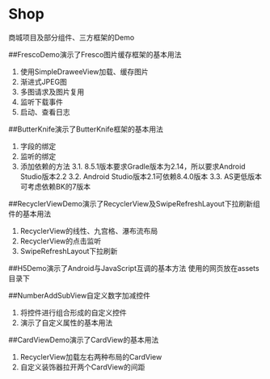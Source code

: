 # Shop
商城项目及部分组件、三方框架的Demo    
    
##FrescoDemo演示了Fresco图片缓存框架的基本用法
1. 使用SimpleDraweeView加载、缓存图片
2. 渐进式JPEG图
3. 多图请求及图片复用
4. 监听下载事件
5. 启动、查看日志
    
##ButterKnife演示了ButterKnife框架的基本用法
1. 字段的绑定
2. 监听的绑定
3. 添加依赖的方法
    3.1. 8.5.1版本要求Gradle版本为2.14，所以要求Android Studio版本2.2
    3.2. Android Studio版本2.1可依赖8.4.0版本
    3.3. AS更低版本可考虑依赖BK的7版本
    
##RecyclerViewDemo演示了RecyclerView及SwipeRefreshLayout下拉刷新组件的基本用法
1. RecyclerView的线性、九宫格、瀑布流布局
2. RecyclerView的点击监听
3. SwipeRefreshLayout下拉刷新
    
##H5Demo演示了Android与JavaScript互调的基本方法
使用的网页放在assets目录下    
    
##NumberAddSubView自定义数字加减控件
1. 将控件进行组合形成的自定义控件
2. 演示了自定义属性的基本用法    
    
##CardViewDemo演示了CardView的基本用法
1. RecyclerView加载左右两种布局的CardView
2. 自定义装饰器拉开两个CardView的间距    
    
